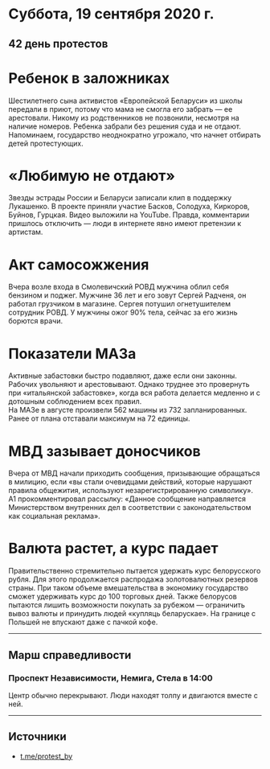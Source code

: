 # Суббота, 19 сентября 2020 г.
## 42 день протестов

# Ребенок в заложниках

Шестилетнего сына активистов «Европейской Беларуси» из школы передали в приют, потому что мама не смогла его забрать — ее арестовали. Никому из родственников не позвонили, несмотря на наличие номеров. Ребенка забрали без решения суда и не отдают. Напоминаем, государство неоднократно угрожало, что начнет отбирать детей протестующих.

# «Любимую не отдают»

Звезды эстрады России и Беларуси записали клип в поддержку Лукашенко. В проекте приняли участие Басков, Солодуха, Киркоров, Буйнов, Гурцкая. Видео выложили на YouTube. Правда, комментарии пришлось отключить — люди в интернете явно имеют претензии к артистам.

# Акт самосожжения

Вчера возле входа в Смолевичский РОВД мужчина облил себя бензином и поджег. Мужчине 36 лет и его зовут Сергей Радченя, он работал грузчиком в магазине. Сергея потушил огнетушителем сотрудник РОВД. У мужчины ожог 90% тела, сейчас за его жизнь борются врачи.

# Показатели МАЗа

Активные забастовки быстро подавляют, даже если они законны. Рабочих увольняют и арестовывают. Однако труднее это провернуть при «итальянской забастовке», когда вся работа делается медленно и с дотошным соблюдением всех правил.   
На МАЗе в августе произвели 562 машины из 732 запланированных. Ранее от плана отставали максимум на 72 единицы.

# МВД зазывает доносчиков

Вчера от МВД начали приходить сообщения, призывающие обращаться в милицию, если «вы стали очевидцами действий, которые нарушают правила общежития, используют незарегистрированную символику». А1 прокомментировал рассылку: «Данное сообщение направляется Министерством внутренних дел в соответствии с законодательством как социальная реклама».

# Валюта растет, а курс падает 

Правительственно стремительно пытается удержать курс белорусского рубля. Для этого продолжается распродажа золотовалютных резервов страны. При таком объеме вмешательства в экономику государство сможет удерживать курс до 100 торговых дней. Также белорусов пытаются лишить возможности покупать за рубежом — ограничить вывоз валюты и принудить людей «купляць беларускае». На границе с Польшей не впускают даже с пачкой кофе.

---

## Марш справедливости
### Проспект Независимости, Немига, Стела в 14:00

Центр обычно перекрывают. Люди находят толпу и двигаются вместе с ней.


---

## Источники 

- [t.me/protest\_by](https://t.me/protest_by)
